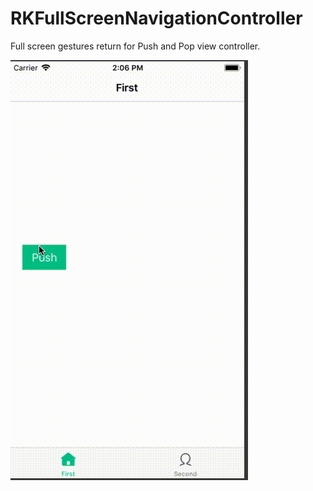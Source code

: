 # RKFullScreenNavigationController
Full screen  gestures return for Push and Pop view controller. 

![Test gif](https://github.com/RathaKrishna/RKFullScreenNavigationController/blob/master/RKFullScreenNavigationController/gif/Rk_NavigationController.gif) 
